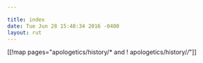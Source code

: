 ```yaml
---

title: index
date: Tue Jun 28 15:48:34 2016 -0400
layout: rut
---
```


[[!map pages="apologetics/history/* and ! apologetics/history/*/*"]]
